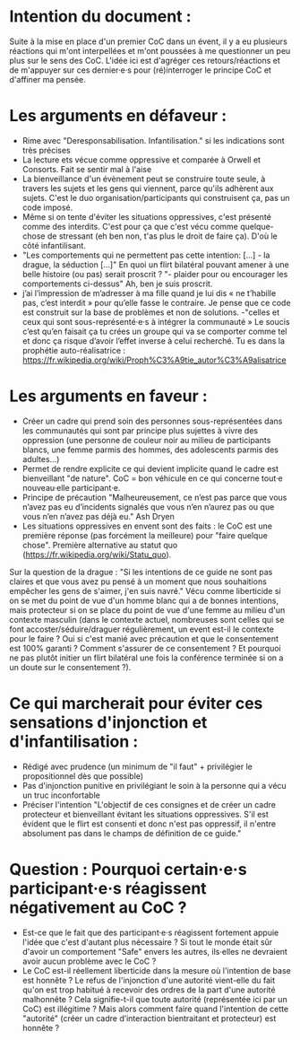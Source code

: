 # Intention du document : 
Suite à la mise en place d'un premier CoC dans un évent, il y a eu plusieurs réactions qui m'ont interpellées et m'ont poussées à me questionner un peu plus sur le sens des CoC. L'idée ici est d'agréger ces retours/réactions et de m'appuyer sur ces dernier·e·s pour (ré)interroger le principe CoC et d'affiner ma pensée.

# Les arguments en défaveur : 
- Rime avec "Deresponsabilisation. Infantilisation." si les indications sont très précises
- La lecture ets vécue comme oppressive et comparée à Orwell et Consorts. Fait se sentir mal à l'aise
- La bienveillance d'un évènement peut se construire toute seule, à travers les sujets et les gens qui viennent, parce qu'ils adhèrent aux sujets. C'est le duo organisation/participants qui construisent ça, pas un code imposé.
- Même si on tente d'éviter les situations oppressives, c'est présenté comme des interdits. C'est pour ça que c'est vécu comme quelque-chose de stressant (eh ben non, t'as plus le droit de faire ça). D'où le côté infantilisant.
- "Les comportements qui ne permettent pas cette intention: [...] - la drague, la séduction [...]" En quoi un flirt bilatéral pouvant amener à une belle histoire (ou pas) serait proscrit ? "- plaider pour ou encourager les comportements ci-dessus" Ah, ben je suis proscrit.
- j’ai l’impression de m’adresser à ma fille quand je lui dis « ne t’habille pas, c’est interdit » pour qu’elle fasse le contraire. Je pense que ce code est construit sur la base de problèmes et non de solutions.
-"celles et ceux qui sont sous-représenté·e·s à intégrer la communauté » Le soucis c’est qu’en faisait ça tu crées un groupe qui va se comporter comme tel et donc ça risque d’avoir l’effet inverse à celui recherché. Tu es dans la prophétie auto-réalisatrice : https://fr.wikipedia.org/wiki/Proph%C3%A9tie_autor%C3%A9alisatrice


# Les arguments en faveur :
- Créer un cadre qui prend soin des personnes sous-représentées dans les communautés qui sont par principe plus sujettes à vivre des oppression (une personne de couleur noir au milieu de participants blancs, une femme parmis des hommes, des adolescents parmis des adultes...)
- Permet de rendre explicite ce qui devient implicite quand le cadre est bienveillant "de nature". CoC = bon véhicule en ce qui concerne tout·e nouveau·elle participant·e.
- Principe de précaution "Malheureusement, ce n’est pas parce que vous n’avez pas eu d’incidents signalés que vous n’en n’aurez pas ou que vous n’en n’avez pas déjà eu." Ash Dryen
- Les situations oppressives en envent sont des faits : le CoC est une première réponse (pas forcément la meilleure) pour "faire quelque chose". Première alternative au statut quo (https://fr.wikipedia.org/wiki/Statu_quo).

Sur la question de la drague : "Si les intentions de ce guide ne sont pas claires et que vous avez pu pensé à un moment que nous souhaitions empêcher les gens de s'aimer, j'en suis navré."
Vécu comme liberticide si on se met du point de vue d'un homme blanc qui a de bonnes intentions, mais protecteur si on se place du point de vue d'une femme au milieu d'un contexte masculin (dans le contexte actuel, nombreuses sont celles qui se font accoster/séduire/draguer régulièrement, un event est-il le contexte pour le faire ? Oui si c'est manié avec précaution et que le consentement est 100% garanti ? Comment s'assurer de ce consentement ? Et pourquoi ne pas plutôt initier un flirt bilatéral une fois la conférence terminée si on a un doute sur le consentement ?).


# Ce qui marcherait pour éviter ces sensations d'injonction et d'infantilisation : 
- Rédigé avec prudence (un minimum de "il faut" + privilégier le propositionnel dès que possible)
- Pas d'injonction punitive en privilégiant le soin à la personne qui a vécu un truc inconfortable
- Préciser l'intention "L'objectif de ces consignes et de créer un cadre protecteur et bienveillant évitant les situations oppressives. S'il est évident que le flirt est consenti et donc n'est pas oppressif, il n'entre absolument pas dans le champs de définition de ce guide."


# Question :  Pourquoi certain·e·s participant·e·s réagissent négativement au CoC ? 
- Est-ce que le fait que des participant·e·s réagissent fortement appuie l'idée que c'est d'autant plus nécessaire ? Si tout le monde était sûr d'avoir un comportement "Safe" envers les autres, ils·elles ne devraient avoir aucun problème avec le CoC ? 
- Le CoC est-il réellement liberticide dans la mesure où l'intention de base est honnête ? Le refus de l'injonction d'une autorité vient-elle du fait qu'on est trop habitué à recevoir des ordres de la part d'une autorité malhonnête ? Cela signifie-t-il que toute autorité (représentée ici par un CoC) est illégitime ? Mais alors comment faire quand l'intention de cette "autorité" (créer un cadre d’interaction bientraitant et protecteur) est honnête ? 



